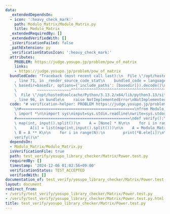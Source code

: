```yaml
---
data:
  _extendedDependsOn:
  - icon: ':heavy_check_mark:'
    path: Modulo_Matrix/Modulo_Matrix.py
    title: Modulo_Matrix
  _extendedRequiredBy: []
  _extendedVerifiedWith: []
  _isVerificationFailed: false
  _pathExtension: py
  _verificationStatusIcon: ':heavy_check_mark:'
  attributes:
    PROBLEM: https://judge.yosupo.jp/problem/pow_of_matrix
    links:
    - https://judge.yosupo.jp/problem/pow_of_matrix
  bundledCode: "Traceback (most recent call last):\n  File \"/opt/hostedtoolcache/Python/3.13.2/x64/lib/python3.13/site-packages/onlinejudge_verify/documentation/build.py\"\
    , line 71, in _render_source_code_stat\n    bundled_code = language.bundle(stat.path,\
    \ basedir=basedir, options={'include_paths': [basedir]}).decode()\n          \
    \         ~~~~~~~~~~~~~~~^^^^^^^^^^^^^^^^^^^^^^^^^^^^^^^^^^^^^^^^^^^^^^^^^^^^^^^^^^^^^^^^^^\n\
    \  File \"/opt/hostedtoolcache/Python/3.13.2/x64/lib/python3.13/site-packages/onlinejudge_verify/languages/python.py\"\
    , line 96, in bundle\n    raise NotImplementedError\nNotImplementedError\n"
  code: "# verification-helper: PROBLEM https://judge.yosupo.jp/problem/pow_of_matrix\n\
    \n#==================================================\nfrom Modulo_Matrix.Modulo_Matrix\
    \ import *\n\nimport sys\ninput=sys.stdin.readline\nwrite=sys.stdout.write\n\n\
    #==================================================\ndef verify():\n    N, K =\
    \ map(int, input().split())\n    A = [None] * N\n\n    for i in range(N):\n  \
    \      A[i] = list(map(int,input().split()))\n\n    A = Modulo_Matrix(A)\n   \
    \ B = A ** K\n\n    for i in range(N):\n        print(*B.ele[i])\n\n#==================================================\n\
    verify()\n"
  dependsOn:
  - Modulo_Matrix/Modulo_Matrix.py
  isVerificationFile: true
  path: test_verify/yosupo_library_checker/Matrix/Power.test.py
  requiredBy: []
  timestamp: '2024-12-06 01:02:56+09:00'
  verificationStatus: TEST_ACCEPTED
  verifiedWith: []
documentation_of: test_verify/yosupo_library_checker/Matrix/Power.test.py
layout: document
redirect_from:
- /verify/test_verify/yosupo_library_checker/Matrix/Power.test.py
- /verify/test_verify/yosupo_library_checker/Matrix/Power.test.py.html
title: test_verify/yosupo_library_checker/Matrix/Power.test.py
---
```

